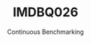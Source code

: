 ---
layout: docu
title: IMDBQ026
subtitle: Continuous Benchmarking
selected: IMDB
expanded: Benchmarking
benchmark: /individual_results/IMDBQ026.html
---